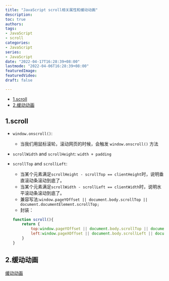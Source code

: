 ```yaml
---
title: "JavaScript scroll相关属性和缓动动画"
description:
toc: true
authors:
tags:
- JavaScript
- scroll
categories:
- JavaScript
series:
- JavaScript
date: "2022-04-17T16:28:39+08:00"
lastmode: "2022-04-06T16:28:39+08:00"
featuredImage:
featuredVideo:
draft: false

---
```


- [1.scroll](#1scroll)
- [2.缓动动画](#2缓动动画)

## 1.scroll

- ```window.onscroll()```:
  - 当我们用鼠标滚轮，滚动网页的时候，会触发 ```window.onscroll()``` 方法
- ```scrollWidth``` and ```scrollHeight```: ```width + padding```
- ```scrollTop``` and ```scrollLeft```:
  - 当某个元素满足```scrollHeight - scrollTop == clientHeight```时，说明垂直滚动条滚动到底了。
  - 当某个元素满足```scrollWidth - scrollLeft == clientWidth```时，说明水平滚动条滚动到底了。
  - 兼容写法:```window.pageYOffset || document.body.scrollTop || document.documentElement.scrollTop;```
  - 封装：

  ```js
  function scroll(){
      return {
          top:window.pageYOffset || document.body.scrollTop || document.documentElement.scrollTop,
          left:window.pageXOffset || document.body.scrollLeft || document.documentElement.scrollLeft
      }
  }
  ```

## 2.缓动动画

[缓动动画](#1scroll)
